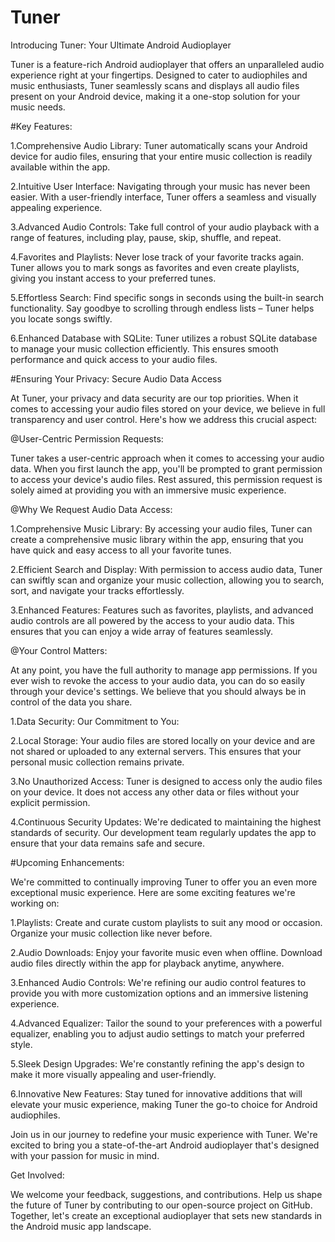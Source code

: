 # Tuner
Introducing Tuner: Your Ultimate Android Audioplayer

Tuner is a feature-rich Android audioplayer that offers an unparalleled audio experience right at your fingertips. Designed to cater to audiophiles and music enthusiasts, Tuner seamlessly scans and displays all audio files present on your Android device, making it a one-stop solution for your music needs.

#Key Features:

1.Comprehensive Audio Library: Tuner automatically scans your Android device for audio files, ensuring that your entire music collection is readily available within the app.

2.Intuitive User Interface: Navigating through your music has never been easier. With a user-friendly interface, Tuner offers a seamless and visually appealing experience.

3.Advanced Audio Controls: Take full control of your audio playback with a range of features, including play, pause, skip, shuffle, and repeat.

4.Favorites and Playlists: Never lose track of your favorite tracks again. Tuner allows you to mark songs as favorites and even create playlists, giving you instant access to your preferred tunes.

5.Effortless Search: Find specific songs in seconds using the built-in search functionality. Say goodbye to scrolling through endless lists – Tuner helps you locate songs swiftly.

6.Enhanced Database with SQLite: Tuner utilizes a robust SQLite database to manage your music collection efficiently. This ensures smooth performance and quick access to your audio files.

#Ensuring Your Privacy: Secure Audio Data Access

At Tuner, your privacy and data security are our top priorities. When it comes to accessing your audio files stored on your device, we believe in full transparency and user control. Here's how we address this crucial aspect:

@User-Centric Permission Requests:

Tuner takes a user-centric approach when it comes to accessing your audio data. When you first launch the app, you'll be prompted to grant permission to access your device's audio files. Rest assured, this permission request is solely aimed at providing you with an immersive music experience.

@Why We Request Audio Data Access:

1.Comprehensive Music Library: By accessing your audio files, Tuner can create a comprehensive music library within the app, ensuring that you have quick and easy access to all your favorite tunes.

2.Efficient Search and Display: With permission to access audio data, Tuner can swiftly scan and organize your music collection, allowing you to search, sort, and navigate your tracks effortlessly.

3.Enhanced Features: Features such as favorites, playlists, and advanced audio controls are all powered by the access to your audio data. This ensures that you can enjoy a wide array of features seamlessly.

@Your Control Matters:

At any point, you have the full authority to manage app permissions. If you ever wish to revoke the access to your audio data, you can do so easily through your device's settings. We believe that you should always be in control of the data you share.

1.Data Security: Our Commitment to You:

2.Local Storage: Your audio files are stored locally on your device and are not shared or uploaded to any external servers. This ensures that your personal music collection remains private.

3.No Unauthorized Access: Tuner is designed to access only the audio files on your device. It does not access any other data or files without your explicit permission.

4.Continuous Security Updates: We're dedicated to maintaining the highest standards of security. Our development team regularly updates the app to ensure that your data remains safe and secure.

#Upcoming Enhancements:

We're committed to continually improving Tuner to offer you an even more exceptional music experience. Here are some exciting features we're working on:

1.Playlists: Create and curate custom playlists to suit any mood or occasion. Organize your music collection like never before.

2.Audio Downloads: Enjoy your favorite music even when offline. Download audio files directly within the app for playback anytime, anywhere.

3.Enhanced Audio Controls: We're refining our audio control features to provide you with more customization options and an immersive listening experience.

4.Advanced Equalizer: Tailor the sound to your preferences with a powerful equalizer, enabling you to adjust audio settings to match your preferred style.

5.Sleek Design Upgrades: We're constantly refining the app's design to make it more visually appealing and user-friendly.

6.Innovative New Features: Stay tuned for innovative additions that will elevate your music experience, making Tuner the go-to choice for Android audiophiles.

Join us in our journey to redefine your music experience with Tuner. We're excited to bring you a state-of-the-art Android audioplayer that's designed with your passion for music in mind.

Get Involved:

We welcome your feedback, suggestions, and contributions. Help us shape the future of Tuner by contributing to our open-source project on GitHub. Together, let's create an exceptional audioplayer that sets new standards in the Android music app landscape.
